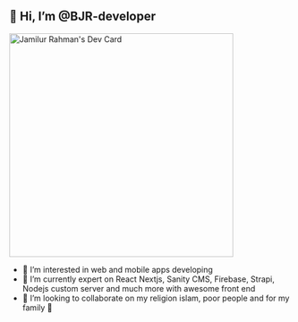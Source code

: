 <h2>👋 Hi, I’m @BJR-developer</h2>
<a href="https://app.daily.dev/jamilurahmanbjr"><img src="https://api.daily.dev/devcards/2bbeff63d0aa4c5097c95e5a0603eb94.png?r=npf" width="400" alt="Jamilur Rahman's Dev Card"/></a>

- 👀 I’m interested in web and mobile apps developing
- 🌱 I’m currently expert on React Nextjs, Sanity CMS, Firebase, Strapi, Nodejs custom server and much more with awesome front end
- 💞️ I’m looking to collaborate on my religion islam, poor people and for my family 🤗
